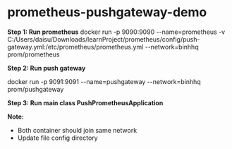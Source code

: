 # prometheus-pushgateway-demo
**Step 1: Run prometheus**
docker run  -p 9090:9090 --name=prometheus -v C:/Users/daisu/Downloads/learnProject/prometheus/config/push-gateway.yml:/etc/prometheus/prometheus.yml --network=binhhq prom/prometheus
	
**Step 2: Run push gateway**

docker run -p 9091:9091 --name=pushgateway --network=binhhq prom/pushgateway

	
**Step 3: Run main class PushPrometheusApplication**
 

**Note:**
- Both container should join same network
- Update file config directory 
